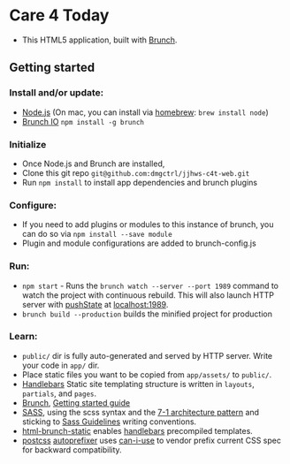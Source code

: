 # Care 4 Today

* This HTML5 application, built with [Brunch](http://brunch.io).

## Getting started
### Install and/or update:
* [Node.js](http://nodejs.org) (On mac, you can install via [homebrew](http://brew.sh/): `brew install node`)
* [Brunch IO](http://brunch.io/) `npm install -g brunch`

### Initialize
* Once Node.js and Brunch are installed,
* Clone this git repo `git@github.com:dmgctrl/jjhws-c4t-web.git`
* Run `npm install` to install app dependencies and brunch plugins

### Configure:
* If you need to add plugins or modules to this instance of brunch, you can do so via `npm install --save module`
* Plugin and module configurations are added to brunch-config.js

### Run:
* `npm start` - Runs the `brunch watch --server --port 1989` command to watch the project with continuous rebuild. This will also launch HTTP server with [pushState](https://developer.mozilla.org/en-US/docs/Web/Guide/API/DOM/Manipulating_the_browser_history) at [localhost:1989](http://localhost:1989).
* `brunch build --production` builds the minified project for production

### Learn:
* `public/` dir is fully auto-generated and served by HTTP server. Write your code in `app/` dir.
* Place static files you want to be copied from `app/assets/` to `public/`.
* [Handlebars](http://handlebarsjs.com) Static site templating structure is written in `layouts`, `partials`, and `pages`.
* [Brunch](http://brunch.io), [Getting started guide](https://github.com/brunch/brunch-guide#readme)
* [SASS](http://sass-lang.com/), using the scss syntax and the [7-1 architecture pattern](http://sass-guidelin.es/#architecture) and sticking to [Sass Guidelines](http://sass-guidelin.es) writing conventions.
* [html-brunch-static](https://github.com/bmatcuk/html-brunch-static) enables [handlebars](http://handlebarsjs.com/) precompiled templates.
* [postcss](https://github.com/postcss/postcss) [autoprefixer](https://github.com/postcss/autoprefixer) uses [can-i-use](http://caniuse.com/) to vendor prefix current CSS spec for backward compatibility.
